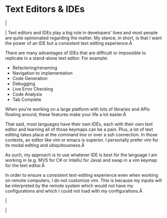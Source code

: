 <head>
<meta name="generator" content="HTML Tidy for Linux (vers 25 March 2009), see www.w3.org">
  <meta http-equiv="Content-Type" content="text/html; charset=us-ascii">

  <title>Text Editors &amp; IDEs</title>

</head>

# Text Editors & IDEs

  

| 
  

 | 
 Text editors and IDEs play a big role in developers' lives and most people are quite opinionated regarding the matter. My stance, in short, is that I want the power of an IDE but a consistent text editing experience.Â 
  

 There are many advantages of IDEs that are difficult or impossible to replicate in a stand-alone text editor. For example: 

- Refactoring/renaming 
- Navigation to implementation 
- Code Generation 
- Debugging 
- Live Error Checking 
- Code Analysis 
- Tab Complete 

 When you're working on a large platform with lots of libraries and APIs floating around, these features make your life a lot easier.Â 

  

 That said, most languages have their own IDEs, each with their own text editor and learning all of those keymaps can be a pain. Plus, a lot of text editing takes place at the command line or over a ssh connection. In those contexts, an editor like vim or emacs is superior. I personally prefer vim for its modal editing and ubiquitousness.Â 

  

 As such, my approach is to use whatever IDE is best for the language I am working in (e.g. MVS for C# or IntelliJ for Java) and swap in a vim keymap for the text editor.Â 

  

 In order to ensure a consistent text-editing experience even when working on remote computers, I do not customize vim. This is because my inputs will be interpreted by the remote system which would not have my configurations and which I could not load with my configurations.Â 

 | 
  

 |

  

